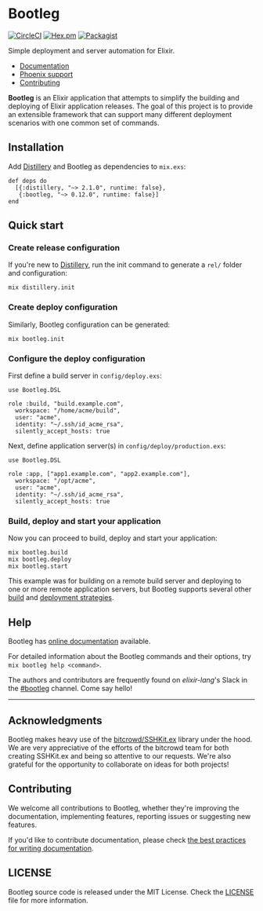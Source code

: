 # Bootleg

[![CircleCI](https://img.shields.io/circleci/project/github/labzero/bootleg/master.svg)](https://circleci.com/gh/labzero/bootleg) [![Hex.pm](https://img.shields.io/hexpm/v/bootleg.svg)](https://hex.pm/packages/bootleg) [![Packagist](https://img.shields.io/packagist/l/doctrine/orm.svg)](https://github.com/labzero/bootleg/blob/master/LICENSE)

Simple deployment and server automation for Elixir.

 * [Documentation](https://hexdocs.pm/bootleg)
 * [Phoenix support](https://hexdocs.pm/bootleg/reference/phoenix.html)
 * [Contributing](https://github.com/labzero/bootleg/blob/master/CONTRIBUTING.md)

**Bootleg** is an Elixir application that attempts to simplify the building and deploying of Elixir application releases. The goal of this project is to provide an extensible framework that can support many different deployment scenarios with one common set of commands.

## Installation

Add [Distillery](https://github.com/bitwalker/distillery) and Bootleg as dependencies to `mix.exs`:

```
def deps do
  [{:distillery, "~> 2.1.0", runtime: false},
   {:bootleg, "~> 0.12.0", runtime: false}]
end
```

## Quick start

### Create release configuration

If you're new to [Distillery](https://github.com/bitwalker/distillery), run the init command to generate a `rel/` folder and configuration:

```
mix distillery.init
```

### Create deploy configuration

Similarly, Bootleg configuration can be generated:

```
mix bootleg.init
```

### Configure the deploy configuration

First define a build server in `config/deploy.exs`:

```
use Bootleg.DSL

role :build, "build.example.com", 
  workspace: "/home/acme/build",
  user: "acme",
  identity: "~/.ssh/id_acme_rsa",
  silently_accept_hosts: true

```   

Next, define application server(s) in `config/deploy/production.exs`:

```
use Bootleg.DSL

role :app, ["app1.example.com", "app2.example.com"],
  workspace: "/opt/acme",
  user: "acme",
  identity: "~/.ssh/id_acme_rsa",
  silently_accept_hosts: true
```


### Build, deploy and start your application   
Now you can proceed to build, deploy and start your application:

```
mix bootleg.build
mix bootleg.deploy
mix bootleg.start
```
This example was for building on a remote build server and deploying to one or more remote application servers, but Bootleg supports several other [build](https://hexdocs.pm/bootleg/config/build.html) and [deployment strategies](https://hexdocs.pm/bootleg/config/deploy.html).

## Help

Bootleg has [online documentation](https://hexdocs.pm/bootleg) available.

For detailed information about the Bootleg commands and their options, try `mix bootleg help <command>`.

The authors and contributors are frequently found on *elixir-lang*'s Slack in the [#bootleg](http://elixir-lang.slack.com/messages/bootleg/) channel. Come say hello!

-----

## Acknowledgments

Bootleg makes heavy use of the [bitcrowd/SSHKit.ex](https://github.com/bitcrowd/sshkit.ex)
library under the hood. We are very appreciative of the efforts of the bitcrowd team for both creating SSHKit.ex and being so attentive to our requests. We're also grateful for the opportunity to collaborate
on ideas for both projects!

## Contributing

We welcome all contributions to Bootleg, whether they're improving the documentation, implementing features, reporting issues or suggesting new features.

If you'd like to contribute documentation, please check
[the best practices for writing documentation][writing-docs].


## LICENSE

Bootleg source code is released under the MIT License.
Check the [LICENSE](LICENSE) file for more information.

  [issues]: https://github.com/labzero/bootleg/issues
  [pulls]: https://github.com/labzero/bootleg/pulls
  [writing-docs]: https://hexdocs.pm/elixir/master/writing-documentation.html
